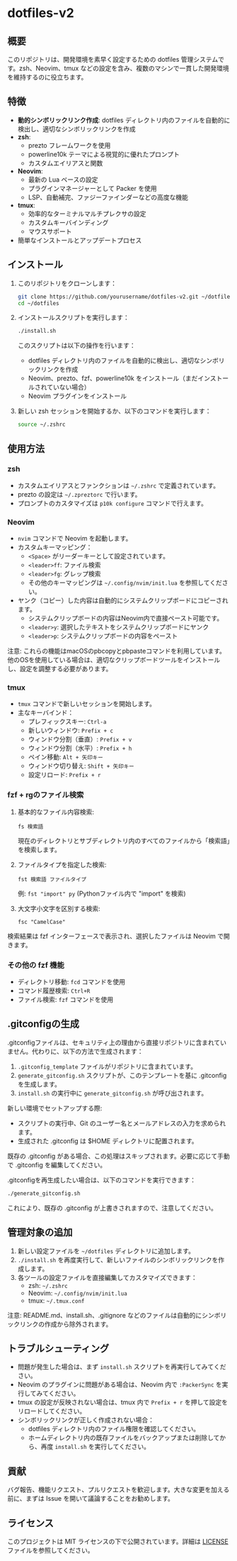 # dotfiles-v2

## 概要

このリポジトリは、開発環境を素早く設定するための dotfiles 管理システムです。zsh、Neovim、tmux などの設定を含み、複数のマシンで一貫した開発環境を維持するのに役立ちます。

## 特徴

- **動的シンボリックリンク作成**: dotfiles ディレクトリ内のファイルを自動的に検出し、適切なシンボリックリンクを作成
- **zsh**: 
  - prezto フレームワークを使用
  - powerline10k テーマによる視覚的に優れたプロンプト
  - カスタムエイリアスと関数
- **Neovim**: 
  - 最新の Lua ベースの設定
  - プラグインマネージャーとして Packer を使用
  - LSP、自動補完、ファジーファインダーなどの高度な機能
- **tmux**: 
  - 効率的なターミナルマルチプレクサの設定
  - カスタムキーバインディング
  - マウスサポート
- 簡単なインストールとアップデートプロセス

## インストール

1. このリポジトリをクローンします：

   ```bash
   git clone https://github.com/yourusername/dotfiles-v2.git ~/dotfiles
   cd ~/dotfiles
   ```

2. インストールスクリプトを実行します：

   ```bash
   ./install.sh
   ```

   このスクリプトは以下の操作を行います：
   - dotfiles ディレクトリ内のファイルを自動的に検出し、適切なシンボリックリンクを作成
   - Neovim、prezto、fzf、powerline10k をインストール（まだインストールされていない場合）
   - Neovim プラグインをインストール

3. 新しい zsh セッションを開始するか、以下のコマンドを実行します：

   ```bash
   source ~/.zshrc
   ```

## 使用方法

### zsh

- カスタムエイリアスとファンクションは `~/.zshrc` で定義されています。
- prezto の設定は `~/.zpreztorc` で行います。
- プロンプトのカスタマイズは `p10k configure` コマンドで行えます。

### Neovim

- `nvim` コマンドで Neovim を起動します。
- カスタムキーマッピング：
  - `<Space>` がリーダーキーとして設定されています。
  - `<leader>ff`: ファイル検索
  - `<leader>fg`: グレップ検索
  - その他のキーマッピングは `~/.config/nvim/init.lua` を参照してください。
- ヤンク（コピー）した内容は自動的にシステムクリップボードにコピーされます。
  - システムクリップボードの内容はNeovim内で直接ペースト可能です。
  - `<leader>y`: 選択したテキストをシステムクリップボードにヤンク
  - `<leader>p`: システムクリップボードの内容をペースト

注意: これらの機能はmacOSのpbcopyとpbpasteコマンドを利用しています。他のOSを使用している場合は、適切なクリップボードツールをインストールし、設定を調整する必要があります。
### tmux

- `tmux` コマンドで新しいセッションを開始します。
- 主なキーバインド：
  - プレフィックスキー: `Ctrl-a`
  - 新しいウィンドウ: `Prefix + c`
  - ウィンドウ分割（垂直）: `Prefix + v`
  - ウィンドウ分割（水平）: `Prefix + h`
  - ペイン移動: `Alt + 矢印キー`
  - ウィンドウ切り替え: `Shift + 矢印キー`
  - 設定リロード: `Prefix + r`

### fzf + rgのファイル検索

1. 基本的なファイル内容検索:
   ```
   fs 検索語
   ```
   現在のディレクトリとサブディレクトリ内のすべてのファイルから「検索語」を検索します。

2. ファイルタイプを指定した検索:
   ```
   fst 検索語 ファイルタイプ
   ```
   例: `fst "import" py` (Pythonファイル内で "import" を検索)

3. 大文字小文字を区別する検索:
   ```
   fsc "CamelCase"
   ```

検索結果は fzf インターフェースで表示され、選択したファイルは Neovim で開きます。

### その他の fzf 機能

- ディレクトリ移動: `fcd` コマンドを使用
- コマンド履歴検索: `Ctrl+R`
- ファイル検索: `fzf` コマンドを使用

## .gitconfigの生成

.gitconfigファイルは、セキュリティ上の理由から直接リポジトリに含まれていません。代わりに、以下の方法で生成されます：

1. `.gitconfig_template` ファイルがリポジトリに含まれています。
2. `generate_gitconfig.sh` スクリプトが、このテンプレートを基に .gitconfig を生成します。
3. `install.sh` の実行中に `generate_gitconfig.sh` が呼び出されます。

新しい環境でセットアップする際:
- スクリプトの実行中、Git のユーザー名とメールアドレスの入力を求められます。
- 生成された .gitconfig は $HOME ディレクトリに配置されます。

既存の .gitconfig がある場合、この処理はスキップされます。必要に応じて手動で .gitconfig を編集してください。

.gitconfigを再生成したい場合は、以下のコマンドを実行できます：
```bash
./generate_gitconfig.sh
```

これにより、既存の .gitconfig が上書きされますので、注意してください。


## 管理対象の追加

1. 新しい設定ファイルを `~/dotfiles` ディレクトリに追加します。
2. `./install.sh` を再度実行して、新しいファイルのシンボリックリンクを作成します。
3. 各ツールの設定ファイルを直接編集してカスタマイズできます：
   - zsh: `~/.zshrc`
   - Neovim: `~/.config/nvim/init.lua`
   - tmux: `~/.tmux.conf`

注意: README.md、install.sh、.gitignore などのファイルは自動的にシンボリックリンクの作成から除外されます。

## トラブルシューティング

- 問題が発生した場合は、まず `install.sh` スクリプトを再実行してみてください。
- Neovim のプラグインに問題がある場合は、Neovim 内で `:PackerSync` を実行してみてください。
- tmux の設定が反映されない場合は、tmux 内で `Prefix + r` を押して設定をリロードしてください。
- シンボリックリンクが正しく作成されない場合：
  - dotfiles ディレクトリ内のファイル権限を確認してください。
  - ホームディレクトリ内の既存ファイルをバックアップまたは削除してから、再度 `install.sh` を実行してください。

## 貢献

バグ報告、機能リクエスト、プルリクエストを歓迎します。大きな変更を加える前に、まずは Issue を開いて議論することをお勧めします。

## ライセンス

このプロジェクトは MIT ライセンスの下で公開されています。詳細は [LICENSE](LICENSE) ファイルを参照してください。
